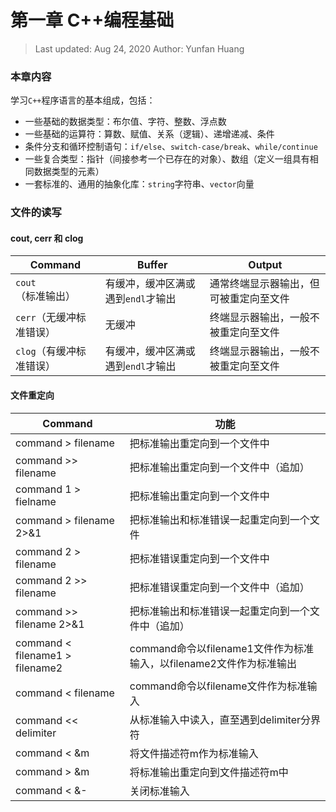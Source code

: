 # 第一章 C++编程基础

> Last updated: Aug 24, 2020
> Author: Yunfan Huang

### 本章内容

学习`C++`程序语言的基本组成，包括：

* 一些基础的数据类型：布尔值、字符、整数、浮点数
* 一些基础的运算符：算数、赋值、关系（逻辑）、递增递减、条件
* 条件分支和循环控制语句：`if/else`、`switch-case/break`、`while/continue`
* 一些复合类型：指针（间接参考一个已存在的对象）、数组（定义一组具有相同数据类型的元素）
* 一套标准的、通用的抽象化库：`string`字符串、`vector`向量

### 文件的读写

#### cout, cerr 和 clog

| Command | Buffer | Output |
| -------------- | -------- | --------- |
| `cout`（标准输出）| 有缓冲，缓冲区满或遇到`endl`才输出 | 通常终端显示器输出，但可被重定向至文件 |
| `cerr`（无缓冲标准错误）| 无缓冲 | 终端显示器输出，一般不被重定向至文件 |
| `clog`（有缓冲标准错误）| 有缓冲，缓冲区满或遇到`endl`才输出 | 终端显示器输出，一般不被重定向至文件 |

#### 文件重定向

| Command                         | 功能                                                         |
| ------------------------------- | ------------------------------------------------------------ |
| command > filename              | 把标准输出重定向到一个文件中                                 |
| command >> filename             | 把标准输出重定向到一个文件中（追加）                         |
| command 1 > fielname            | 把标准输出重定向到一个文件中                                 |
| command > filename 2>&1         | 把标准输出和标准错误一起重定向到一个文件                     |
| command 2 > filename            | 把标准错误重定向到一个文件中                                 |
| command 2 >> filename           | 把标准错误重定向到一个文件中（追加）                         |
| command >> filename 2>&1        | 把标准输出和标准错误一起重定向到一个文件中（追加）           |
| command < filename1 > filename2 | command命令以filename1文件作为标准输入，以filename2文件作为标准输出 |
| command < filename              | command命令以filename文件作为标准输入                        |
| command << delimiter            | 从标准输入中读入，直至遇到delimiter分界符                    |
| command < &m                    | 将文件描述符m作为标准输入                                    |
| command > &m                    | 将标准输出重定向到文件描述符m中                              |
| command < &-                    | 关闭标准输入                                                 |